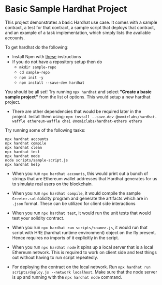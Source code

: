 # Basic Sample Hardhat Project

This project demonstrates a basic Hardhat use case. It comes with a sample contract, a test for that contract, a sample script that deploys that contract, and an example of a task implementation, which simply lists the available accounts.

To get hardhat do the following:
- Install Npm with [these](https://hardhat.org/tutorial/setting-up-the-environment.html) instructions
- If you do not have a repository setup then do 
    - `mkdir sample-repo`
    -  `cd sample-repo`
    - `npm init -y`
    - `npm install --save-dev hardhat`

You should be all set! Try running `npx hardhat` and select **"Create a basic sample project"** from the list of options. This would setup a new hardhat project.

- There are other dependencies that would be required later in the project. Install them using:
`npm install --save-dev @nomiclabs/hardhat-waffle ethereum-waffle chai @nomiclabs/hardhat-ethers ethers`


Try running some of the following tasks:

```shell
npx hardhat accounts
npx hardhat compile
npx hardhat clean
npx hardhat test
npx hardhat node
node scripts/sample-script.js
npx hardhat help
```

- When you run `npx hardhat accounts`, this would print out a bunch of strings that are Ethereum wallet addresses that Hardhat generates for us to simulate real users on the blockchain.

- When you run `npx hardhat compile`, it would compile the sample `Greeter.sol` solidity program and generate the artifacts which are in `.json` format. These can be utilized for client side interactions

- When you run `npx hardhat test`, it would run the unit tests that would test your solidity contract.

- When you run `npx hardhat run scripts/<name>.js`, it would run that script with HRE (hardhat runtime environment) object on the fly present. Hence requires no imports of it explicitly in the script.

- When you run `npx hardhat node` it spins up a local server that is a local Ethereum network. This is required to work on client side and test things out without having to run script repeatedly.

- For deploying the contract on the local network. Run `npx hardhat run scripts/deploy.js --network localhost`. Make sure that the node server is up and running with the `npx hardhat node` command.

